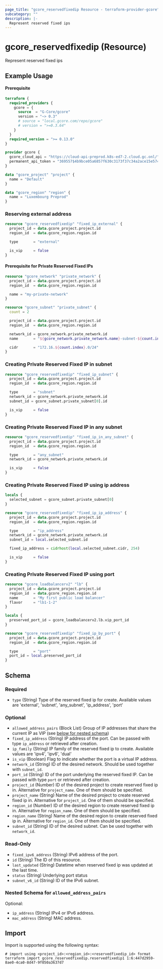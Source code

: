 ```yaml
---
page_title: "gcore_reservedfixedip Resource - terraform-provider-gcore"
subcategory: ""
description: |-
  Represent reserved fixed ips
---
```


# gcore_reservedfixedip (Resource)

Represent reserved fixed ips

## Example Usage

#### Prerequisite

```terraform
terraform {
  required_providers {
    gcore = {
      source  = "G-Core/gcore"
      version = "~> 0.3"
      # source = "local.gcore.com/repo/gcore"
      # version = ">=0.3.64"
    }
  }
  required_version = ">= 0.13.0"
}

provider gcore {
  gcore_cloud_api = "https://cloud-api-preprod.k8s-ed7-2.cloud.gc.onl/"
  permanent_api_token = "369557$4b9bce05a6857f630c3173f37c34a2ace15e5741cb667f944a4ad8fc72af1a70f2c41a27666c459dc4121a0646bde3a28efb76d6b4ddecfa587c8a4b245a6530"
}

data "gcore_project" "project" {
  name = "Default"
}

data "gcore_region" "region" {
  name = "Luxembourg Preprod"
}
```

### Reserving external address

```terraform
resource "gcore_reservedfixedip" "fixed_ip_external" {
  project_id = data.gcore_project.project.id
  region_id  = data.gcore_region.region.id

  type       = "external"

  is_vip     = false
}
```

#### Prerequisite for Private Reserved Fixed IPs

```terraform
resource "gcore_network" "private_network" {
  project_id = data.gcore_project.project.id
  region_id  = data.gcore_region.region.id

  name = "my-private-network"
}

resource "gcore_subnet" "private_subnet" {
  count = 2

  project_id = data.gcore_project.project.id
  region_id  = data.gcore_region.region.id

  network_id = gcore_network.private_network.id
  name       = "${gcore_network.private_network.name}-subnet-${count.index}"

  cidr       = "172.16.${count.index}.0/24"
}
```

### Creating Private Reserved Fixed IP in subnet

```terraform
resource "gcore_reservedfixedip" "fixed_ip_subnet" {
  project_id = data.gcore_project.project.id
  region_id  = data.gcore_region.region.id

  type       = "subnet"
  network_id = gcore_network.private_network.id
  subnet_id = gcore_subnet.private_subnet[0].id

  is_vip     = false
}
```

### Creating Private Reserved Fixed IP in any subnet

```terraform
resource "gcore_reservedfixedip" "fixed_ip_in_any_subnet" {
  project_id = data.gcore_project.project.id
  region_id  = data.gcore_region.region.id

  type       = "any_subnet"
  network_id = gcore_network.private_network.id

  is_vip     = false
}
```

### Creating Private Reserved Fixed IP using ip address

```terraform
locals {
  selected_subnet = gcore_subnet.private_subnet[0]
}

resource "gcore_reservedfixedip" "fixed_ip_ip_address" {
  project_id = data.gcore_project.project.id
  region_id  = data.gcore_region.region.id

  type       = "ip_address"
  network_id = gcore_network.private_network.id
  subnet_id = local.selected_subnet.id

  fixed_ip_address = cidrhost(local.selected_subnet.cidr, 254)

  is_vip     = false
}
```

### Creating Private Reserved Fixed IP using port

```terraform
resource "gcore_loadbalancerv2" "lb" {
  project_id = data.gcore_project.project.id
  region_id  = data.gcore_region.region.id
  name       = "My first public load balancer"
  flavor     = "lb1-1-2"
}

locals {
  preserved_port_id = gcore_loadbalancerv2.lb.vip_port_id
}

resource "gcore_reservedfixedip" "fixed_ip_by_port" {
  project_id = data.gcore_project.project.id
  region_id  = data.gcore_region.region.id

  type       = "port"
  port_id = local.preserved_port_id
}
```

<!-- schema generated by tfplugindocs -->
## Schema

### Required

- `type` (String) Type of the reserved fixed ip for create. Available values are 'external', 'subnet', 'any_subnet', 'ip_address', 'port'

### Optional

- `allowed_address_pairs` (Block List) Group of IP addresses that share the current IP as VIP (see [below for nested schema](#nestedblock--allowed_address_pairs))
- `fixed_ip_address` (String) IP address of the port. Can be passed with type `ip_address` or retrieved after creation.
- `ip_family` (String) IP family of the reserved fixed ip to create. Available values are 'ipv4', 'ipv6', 'dual'
- `is_vip` (Boolean) Flag to indicate whether the port is a virtual IP address.
- `network_id` (String) ID of the desired network. Should be used together with `subnet_id`.
- `port_id` (String) ID of the port underlying the reserved fixed IP. Can be passed with type `port` or retrieved after creation.
- `project_id` (Number) ID of the desired project to create reserved fixed ip in. Alternative for `project_name`. One of them should be specified.
- `project_name` (String) Name of the desired project to create reserved fixed ip in. Alternative for `project_id`. One of them should be specified.
- `region_id` (Number) ID of the desired region to create reserved fixed ip in. Alternative for `region_name`. One of them should be specified.
- `region_name` (String) Name of the desired region to create reserved fixed ip in. Alternative for `region_id`. One of them should be specified.
- `subnet_id` (String) ID of the desired subnet. Can be used together with `network_id`.

### Read-Only

- `fixed_ipv6_address` (String) IPv6 address of the port.
- `id` (String) The ID of this resource.
- `last_updated` (String) Datetime when reserved fixed ip was updated at the last time.
- `status` (String) Underlying port status
- `subnet_v6_id` (String) ID of the IPv6 subnet.

<a id="nestedblock--allowed_address_pairs"></a>
### Nested Schema for `allowed_address_pairs`

Optional:

- `ip_address` (String) IPv4 or IPv6 address.
- `mac_address` (String) MAC address.





## Import

Import is supported using the following syntax:

```shell
# import using <project_id>:<region_id>:<reservedfixedip_id> format
terraform import gcore_reservedfixedip.reservedfixedip1 1:6:447d2959-8ae0-4ca0-8d47-9f050a3637d7
```

